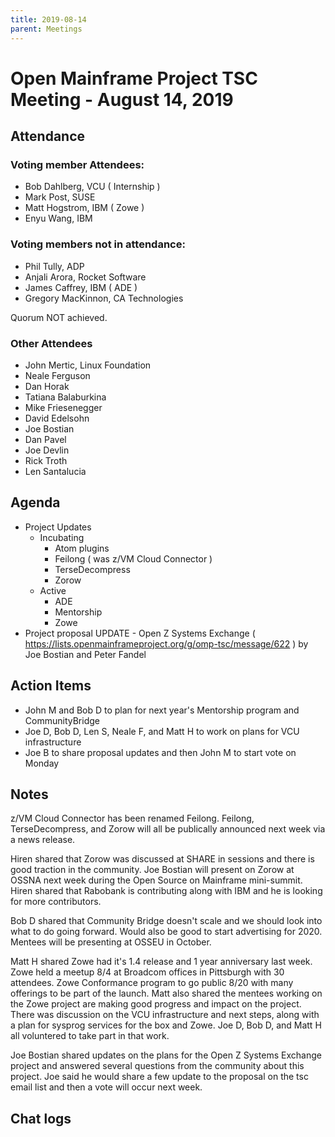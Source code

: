 ```yaml
---
title: 2019-08-14
parent: Meetings
---
```

# Open Mainframe Project TSC Meeting - August 14, 2019

## Attendance

### Voting member Attendees:

* Bob Dahlberg, VCU ( Internship )
* Mark Post, SUSE
* Matt Hogstrom, IBM ( Zowe )
* Enyu Wang, IBM

### Voting members not in attendance:

* Phil Tully, ADP
* Anjali Arora, Rocket Software
* James Caffrey, IBM ( ADE )
* Gregory MacKinnon, CA Technologies

Quorum NOT achieved.

### Other Attendees

* John Mertic, Linux Foundation
* Neale Ferguson
* Dan Horak
* Tatiana Balaburkina
* Mike Friesenegger
* David Edelsohn
* Joe Bostian
* Dan Pavel
* Joe Devlin
* Rick Troth
* Len Santalucia

## Agenda

* Project Updates
  * Incubating
    * Atom plugins
    * Feilong ( was z/VM Cloud Connector )
    * TerseDecompress
    * Zorow
  * Active
    * ADE
    * Mentorship
    * Zowe
* Project proposal UPDATE - Open Z Systems Exchange ( https://lists.openmainframeproject.org/g/omp-tsc/message/622 ) by Joe Bostian and Peter Fandel

## Action Items

- John M and Bob D to plan for next year's Mentorship program and CommunityBridge
- Joe D, Bob D, Len S, Neale F, and Matt H to work on plans for VCU infrastructure
- Joe B to share proposal updates and then John M to start vote on Monday

## Notes

z/VM Cloud Connector has been renamed Feilong. Feilong, TerseDecompress, and Zorow will all be publically announced next week via a news release.

Hiren shared that Zorow was discussed at SHARE in sessions and there is good traction in the community. Joe Bostian will present on Zorow at OSSNA next week during the Open Source on Mainframe mini-summit. Hiren shared that Rabobank is contributing along with IBM and he is looking for more contributors.

Bob D shared that Community Bridge doesn't scale and we should look into what to do going forward. Would also be good to start advertising for 2020. Mentees will be presenting at OSSEU in October.

Matt H shared Zowe had it's 1.4 release and 1 year anniversary last week. Zowe held a meetup 8/4 at Broadcom offices in Pittsburgh with 30 attendees. Zowe Conformance program to go public 8/20 with many offerings to be part of the launch. Matt also shared the mentees working on the Zowe project are making good progress and impact on the project. There was discussion on the VCU infrastructure and next steps, along with a plan for sysprog services for the box and Zowe. Joe D, Bob D, and Matt H all voluntered to take part in that work.

Joe Bostian shared updates on the plans for the Open Z Systems Exchange project and answered several questions from the community about this project. Joe said he would share a few update to the proposal on the tsc email list and then a vote will occur next week.

## Chat logs

